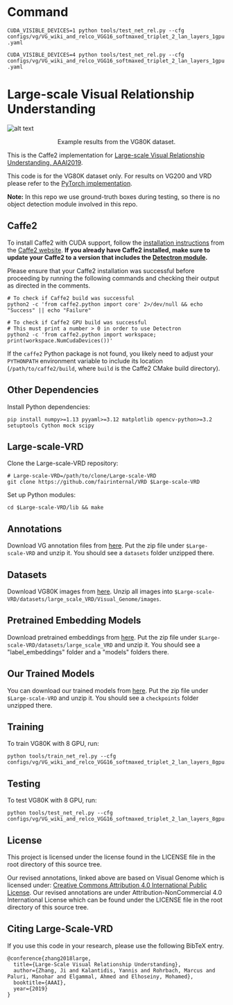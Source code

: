 # Command

`CUDA_VISIBLE_DEVICES=1 python tools/test_net_rel.py --cfg configs/vg/VG_wiki_and_relco_VGG16_softmaxed_triplet_2_lan_layers_1gpu.yaml`

`CUDA_VISIBLE_DEVICES=4 python tools/test_net_rel.py --cfg configs/vg/VG_wiki_and_relco_VGG16_softmaxed_triplet_2_lan_layers_1gpu.yaml`
# Large-scale Visual Relationship Understanding

![alt text](https://github.com/facebookresearch/Large-Scale-VRD/blob/master/Examples.PNG)
<p align="center">Example results from the VG80K dataset.</p>

This is the Caffe2 implementation for [Large-scale Visual Relationship Understanding, AAAI2019](https://arxiv.org/abs/1804.10660).

This code is for the VG80K dataset only. For results on VG200 and VRD please refer to the [PyTorch implementation](https://github.com/jz462/Large-Scale-VRD.pytorch).

**Note:** In this repo we use ground-truth boxes during testing, so there is no object detection module involved in this repo.

## Caffe2

To install Caffe2 with CUDA support, follow the [installation instructions](https://caffe2.ai/docs/getting-started.html) from the [Caffe2 website](https://caffe2.ai/). **If you already have Caffe2 installed, make sure to update your Caffe2 to a version that includes the [Detectron module](https://github.com/pytorch/pytorch/tree/master/modules/detectron).**

Please ensure that your Caffe2 installation was successful before proceeding by running the following commands and checking their output as directed in the comments.

```
# To check if Caffe2 build was successful
python2 -c 'from caffe2.python import core' 2>/dev/null && echo "Success" || echo "Failure"

# To check if Caffe2 GPU build was successful
# This must print a number > 0 in order to use Detectron
python2 -c 'from caffe2.python import workspace; print(workspace.NumCudaDevices())'
```

If the `caffe2` Python package is not found, you likely need to adjust your `PYTHONPATH` environment variable to include its location (`/path/to/caffe2/build`, where `build` is the Caffe2 CMake build directory).

## Other Dependencies

Install Python dependencies:

```
pip install numpy>=1.13 pyyaml>=3.12 matplotlib opencv-python>=3.2 setuptools Cython mock scipy
```

## Large-scale-VRD

Clone the Large-scale-VRD repository:

```
# Large-scale-VRD=/path/to/clone/Large-scale-VRD
git clone https://github.com/fairinternal/VRD $Large-scale-VRD
```

Set up Python modules:

```
cd $Large-scale-VRD/lib && make
```

## Annotations

Download VG annotation files from [here](https://www.dropbox.com/s/minpyv59crdifk9/datasets.zip). Put the zip file under `$Large-scale-VRD` and unzip it. You should see a `datasets` folder unzipped there.

## Datasets

Download VG80K images from [here](http://visualgenome.org/api/v0/api_home.html). Unzip all images into `$Large-scale-VRD/datasets/large_scale_VRD/Visual_Genome/images`.

## Pretrained Embedding Models

Download pretrained embeddings from [here](https://www.dropbox.com/s/r6uh5n9h76k41w7/Ji%20Zhang%20-%20embeddings.zip). Put the zip file under `$Large-scale-VRD/datasets/large_scale_VRD` and unzip it. You should see a "label_embeddings" folder and a "models" folders there.

## Our Trained Models

You can download our trained models from [here](https://www.dropbox.com/s/t5b1b2odn781035/checkpoints.zip). Put the zip file under `$Large-scale-VRD` and unzip it. You should see a `checkpoints` folder unzipped there.

## Training

To train VG80K with 8 GPU, run:

```
python tools/train_net_rel.py --cfg configs/vg/VG_wiki_and_relco_VGG16_softmaxed_triplet_2_lan_layers_8gpu.yaml
```

## Testing

To test VG80K with 8 GPU, run:

```
python tools/test_net_rel.py --cfg configs/vg/VG_wiki_and_relco_VGG16_softmaxed_triplet_2_lan_layers_8gpu.yaml 
```

## License
This project is licensed under the license found in the LICENSE file in the root directory of this source tree.

Our revised annotations, linked above are based on Visual Genome which is licensed under:
[Creative Commons Attribution 4.0 International Public License](https://creativecommons.org/licenses/by/4.0/). 
Our revised annotations are under Attribution-NonCommercial 4.0 International License which can be found under the LICENSE file in the root directory of this source tree.


## Citing Large-Scale-VRD
If you use this code in your research, please use the following BibTeX entry.
```
@conference{zhang2018large,
  title={Large-Scale Visual Relationship Understanding},
  author={Zhang, Ji and Kalantidis, Yannis and Rohrbach, Marcus and Paluri, Manohar and Elgammal, Ahmed and Elhoseiny, Mohamed},
  booktitle={AAAI},
  year={2019}
}
